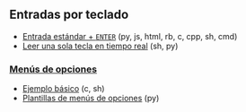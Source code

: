 ## Entradas por teclado
- [Entrada estándar + `ENTER`](https://github.com/mondeja/fullstack/tree/master/backend/src/002-stdin/enter) (py, js, html, rb, c, cpp, sh, cmd)
- [Leer una sola tecla en tiempo real](https://github.com/mondeja/fullstack/tree/master/backend/src/002-stdin/key) (sh, py)

### [Menús de opciones](https://github.com/mondeja/fullstack/tree/master/backend/src/002-stdin/options_menu)
- [Ejemplo básico](https://github.com/mondeja/fullstack/tree/master/backend/src/002-stdin/options_menu/basic) (c, sh)
- [Plantillas de menús de opciones](https://github.com/mondeja/fullstack/tree/master/backend/src/002-stdin/options_menu/templates) (py)

